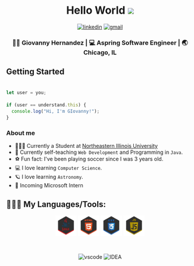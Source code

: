 <div align="center">
  <h1> Hello World <img src="https://media.giphy.com/media/hvRJCLFzcasrR4ia7z/giphy.gif" width="25px"></h1>
</div>

<p align='center'> 
<a href = https://www.linkedin.com/in/giovanny-hernandez-738ab81b8/><img src='https://img.icons8.com/color/2x/linkedin.png' alt='linkedin' height='40'></a>
<a href = "mailto:officialgio121@gmail.com"><img src='https://img.icons8.com/color/48/000000/gmail.png' alt='gmail' height='40'></a>


<div align="center">
<h3> 👦🏽 Giovanny Hernandez | 💻 Aspring Software Engineer | 🌏 Chicago, IL </h3> 
</div>

## Getting Started

```js

let user = you;

if (user == understand.this) {
  console.log("Hi, I'm GIovanny!");
}
```


### About me 

- 🧑🏽‍💻 Currently a Student at [Northeastern Illinois University](https://www.neiu.edu/)
- 🌱 Currently self-teaching `Web Development` and Programming in `Java`.
- ⚽️ Fun fact: I've been playing soccer since I was 3 years old.
- 💻 I love learning `Computer Science`.
- 🪐 I love learning `Astronomy`. 
- 📌 Incoming Microsoft Intern 


## 🧑🏽‍💻 My Languages/Tools:
<div>
<p align="center">
<img src="https://github.com/officialgio/officialgio/blob/main/officialgio/Misc/image%20backups/homeycombs/JAVA.png" alt="JAVA" width="57" height="55"/> 
<img src="https://github.com/officialgio/officialgio/blob/main/officialgio/Misc/image%20backups/homeycombs/HTML5.png" alt="html5" width="57" height="55"/> 
<img src="https://github.com/officialgio/officialgio/blob/main/officialgio/Misc/image%20backups/homeycombs/CSS3.png" alt="css3" width="57" height="55"/> 
<img src="https://github.com/officialgio/officialgio/blob/main/officialgio/Misc/image%20backups/homeycombs/JavaScript.png" alt="javascript" width="57" height="55"/> 
<p>&nbsp;</p>
<p align="center">
<img src="https://images-wixmp-ed30a86b8c4ca887773594c2.wixmp.com/f/217d5ea0-623d-40b1-9b31-027b904a5f15/ddjrgww-846ce429-3b0d-4ad8-bf6d-ac52dfe48201.png?token=eyJ0eXAiOiJKV1QiLCJhbGciOiJIUzI1NiJ9.eyJzdWIiOiJ1cm46YXBwOiIsImlzcyI6InVybjphcHA6Iiwib2JqIjpbW3sicGF0aCI6IlwvZlwvMjE3ZDVlYTAtNjIzZC00MGIxLTliMzEtMDI3YjkwNGE1ZjE1XC9kZGpyZ3d3LTg0NmNlNDI5LTNiMGQtNGFkOC1iZjZkLWFjNTJkZmU0ODIwMS5wbmcifV1dLCJhdWQiOlsidXJuOnNlcnZpY2U6ZmlsZS5kb3dubG9hZCJdfQ.ZkEnCXJtjhT0v0UEQF7_k0VfiSaIoZa-YlerQJG-CXw" alt="vscode" width="48" height="48"/>
  <img src="https://images-wixmp-ed30a86b8c4ca887773594c2.wixmp.com/f/9b5e7dcc-db45-4acb-8078-4f1e40191fe1/dbfye6x-ee5cf816-da93-4428-8cc6-e388e0b45136.png?token=eyJ0eXAiOiJKV1QiLCJhbGciOiJIUzI1NiJ9.eyJzdWIiOiJ1cm46YXBwOiIsImlzcyI6InVybjphcHA6Iiwib2JqIjpbW3sicGF0aCI6IlwvZlwvOWI1ZTdkY2MtZGI0NS00YWNiLTgwNzgtNGYxZTQwMTkxZmUxXC9kYmZ5ZTZ4LWVlNWNmODE2LWRhOTMtNDQyOC04Y2M2LWUzODhlMGI0NTEzNi5wbmcifV1dLCJhdWQiOlsidXJuOnNlcnZpY2U6ZmlsZS5kb3dubG9hZCJdfQ._0zGB33NIE1jhC583GLDwygXr5jsMVwfCaEtBWtWNt0" alt="IDEA" width="48" height="48"/> 
<!--
**officialgio/officialgio** is a ✨ _special_ ✨ repository because its `README.md` (this file) appears on your GitHub profile.
-->
